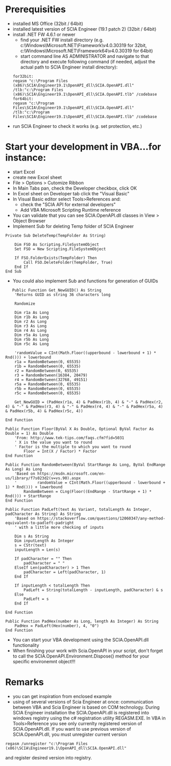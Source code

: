 # Prerequisities
- installed MS Office (32bit / 64bit)
- installed latest version of SCIA Engineer (19.1 patch 2) (32bit / 64bit)
- install .NET FW 4.6.1 or newer
   - find your .NET FW install directory (e.g. c:\Windows\Microsoft.NET\Framework\v4.0.30319 for 32bit, c:\Windows\Microsoft.NET\Framework64\v4.0.30319 for 64bit) 
   - start command line AS ADMINISTRATOR and navigate to that directory and execute following command (if needed, adjust the actual path to SCIA Engineer install directory):
   ```
   for32bit:
  regasm "c:\Program Files (x86)\SCIA\Engineer19.1\OpenAPI_dll\SCIA.OpenAPI.dll" /tlb:"c:\Program Files (x86)\SCIA\Engineer19.1\OpenAPI_dll\SCIA.OpenAPI.tlb" /codebase
  for64bit:
  regasm "c:\Program Files\SCIA\Engineer19.1\OpenAPI_dll\SCIA.OpenAPI.dll" /tlb:"c:\Program Files\SCIA\Engineer19.1\OpenAPI_dll\SCIA.OpenAPI.tlb" /codebase
   ```
- run SCIA Engineer to check it works (e.g. set protection, etc.)

# Start your development in VBA...for instance:
* start Excel
* create new Excel sheet
* File > Options > Cutomize Ribbon
* In Main Tabs pan, check the Developer checkbox, click OK
* In Excel sheet on Developer tab click the "Visual Basic"
* In Visual Basic editor select Tools>References and:
   * check the "SCIA API for external developers"
   * Add VBA Microsoft Scripting Runtime reference
* You can validate that you can see SCIA.OpenAPI.dll classes in View > Object Browser
* Implement Sub for deleting Temp folder of SCIA Engineer
```VBA
Private Sub DeleteTemp(TempFolder As String)

    Dim FSO As Scripting.FileSystemObject
    Set FSO = New Scripting.FileSystemObject

    If FSO.FolderExists(TempFolder) Then
        Call FSO.DeleteFolder(TempFolder, True)
    End If
End Sub
```
* You could also implement Sub and functions for generation of GUIDs
```VBA
   Public Function Get_NewGUID() As String
    'Returns GUID as string 36 characters long

    Randomize

    Dim r1a As Long
    Dim r1b As Long
    Dim r2 As Long
    Dim r3 As Long
    Dim r4 As Long
    Dim r5a As Long
    Dim r5b As Long
    Dim r5c As Long

    'randomValue = CInt(Math.Floor((upperbound - lowerbound + 1) * Rnd())) + lowerbound
    r1a = RandomBetween(0, 65535)
    r1b = RandomBetween(0, 65535)
    r2 = RandomBetween(0, 65535)
    r3 = RandomBetween(16384, 20479)
    r4 = RandomBetween(32768, 49151)
    r5a = RandomBetween(0, 65535)
    r5b = RandomBetween(0, 65535)
    r5c = RandomBetween(0, 65535)

    Get_NewGUID = (PadHex(r1a, 4) & PadHex(r1b, 4) & "-" & PadHex(r2, 4) & "-" & PadHex(r3, 4) & "-" & PadHex(r4, 4) & "-" & PadHex(r5a, 4) & PadHex(r5b, 4) & PadHex(r5c, 4))

End Function

Public Function Floor(ByVal X As Double, Optional ByVal Factor As Double = 1) As Double
    'From: http://www.tek-tips.com/faqs.cfm?fid=5031
    ' X is the value you want to round
    ' Factor is the multiple to which you want to round
        Floor = Int(X / Factor) * Factor
End Function

Public Function RandomBetween(ByVal StartRange As Long, ByVal EndRange As Long) As Long
    'Based on https://msdn.microsoft.com/en-us/library/f7s023d2(v=vs.90).aspx
    '         randomValue = CInt(Math.Floor((upperbound - lowerbound + 1) * Rnd())) + lowerbound
        RandomBetween = CLng(Floor((EndRange - StartRange + 1) * Rnd())) + StartRange
End Function

Public Function PadLeft(text As Variant, totalLength As Integer, padCharacter As String) As String
    'Based on https://stackoverflow.com/questions/12060347/any-method-equivalent-to-padleft-padright
    ' with a little more checking of inputs

    Dim s As String
    Dim inputLength As Integer
    s = CStr(text)
    inputLength = Len(s)

    If padCharacter = "" Then
        padCharacter = " "
    ElseIf Len(padCharacter) > 1 Then
        padCharacter = Left(padCharacter, 1)
    End If

    If inputLength < totalLength Then
        PadLeft = String(totalLength - inputLength, padCharacter) & s
    Else
        PadLeft = s
    End If

End Function

Public Function PadHex(number As Long, length As Integer) As String
    PadHex = PadLeft(Hex(number), 4, "0")
End Function
```
* You can start your VBA development using the SCIA.OpenAPI.dll functionality
* When finishing your work with Scia.OpenAPI in your script, don't forget to call the SCIA.OpenAPI.Environment.Dispose() method for your specific environemnt object!!!

# Remarks
* you can get inspiration from enclosed example
* using of several versions of Scia Engineer at once: communication between VBA and Scia Engineer is based on COM technology. During SCIA Engineer installation the SCIA.OpenAPI.dll is registered into windows registry using the c# registration utility REGASM.EXE. In VBA in Tools>Reference you see only currenlty registered version of SCIA.OpenAPI.dll. If you want to use previous version of SCIA.OpenAPI.dll, you must unregister current version 
```
regasm /unregister "c:\Program Files (x86)\SCIA\Engineer19.1\OpenAPI_dll\SCIA.OpenAPI.dll"
```
and register desired version into registry.
